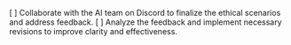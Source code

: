 [ ] Collaborate with the AI team on Discord to finalize the ethical scenarios and address feedback.
[ ] Analyze the feedback and implement necessary revisions to improve clarity and effectiveness.